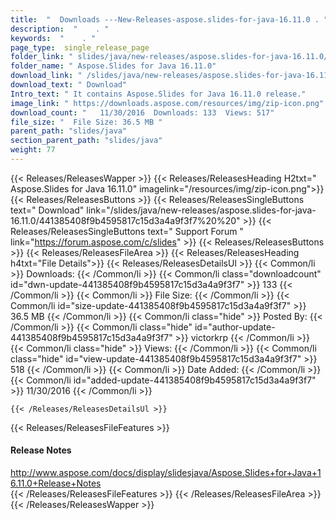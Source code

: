```yaml
---
title:  "  Downloads ---New-Releases-aspose.slides-for-java-16.11.0 . " 
description:  "    . " 
keywords:  "    . " 
page_type:  single_release_page
folder_link: " slides/java/new-releases/aspose.slides-for-java-16.11.0/"
folder_name: " Aspose.Slides for Java 16.11.0"
download_link: " /slides/java/new-releases/aspose.slides-for-java-16.11.0/441385408f9b4595817c15d3a4a9f3f7"
download_text: " Download"
Intro_text: " It contains Aspose.Slides for Java 16.11.0 release."
image_link: " https://downloads.aspose.com/resources/img/zip-icon.png"
download_count: "   11/30/2016  Downloads: 133  Views: 517"
file_size: "  File Size: 36.5 MB "
parent_path: "slides/java"
section_parent_path: "slides/java"
weight: 77 
---
```


{{< Releases/ReleasesWapper >}}
  {{< Releases/ReleasesHeading H2txt=" Aspose.Slides for Java 16.11.0" imagelink="/resources/img/zip-icon.png">}}
  {{< Releases/ReleasesButtons >}}
    {{< Releases/ReleasesSingleButtons text=" Download" link="/slides/java/new-releases/aspose.slides-for-java-16.11.0/441385408f9b4595817c15d3a4a9f3f7%20%20" >}}
    {{< Releases/ReleasesSingleButtons text=" Support Forum " link="https://forum.aspose.com/c/slides" >}}
  {{< Releases/ReleasesButtons >}}
  {{< Releases/ReleasesFileArea >}}
    {{< Releases/ReleasesHeading h4txt="File Details">}}
    {{< Releases/ReleasesDetailsUl >}}
            {{< Common/li  >}} Downloads: {{< /Common/li >}} 
      {{< Common/li class="downloadcount" id="dwn-update-441385408f9b4595817c15d3a4a9f3f7" >}} 133 {{< /Common/li >}} 
      {{< Common/li  >}} File Size: {{< /Common/li >}} 
      {{< Common/li id="size-update-441385408f9b4595817c15d3a4a9f3f7" >}} 36.5 MB {{< /Common/li >}} 
      {{< Common/li  class="hide" >}} Posted By: {{< /Common/li >}} 
      {{< Common/li class="hide" id="author-update-441385408f9b4595817c15d3a4a9f3f7" >}} victorkrp {{< /Common/li >}} 
      {{< Common/li class="hide"  >}} Views: {{< /Common/li >}} 
      {{< Common/li class="hide" id="view-update-441385408f9b4595817c15d3a4a9f3f7" >}} 518 {{< /Common/li >}} 
      {{< Common/li  >}} Date Added: {{< /Common/li >}} 
      {{< Common/li id="added-update-441385408f9b4595817c15d3a4a9f3f7" >}} 11/30/2016 {{< /Common/li >}} 

    {{< /Releases/ReleasesDetailsUl >}}

  {{< Releases/ReleasesFileFeatures >}}
      <h4>Release Notes</h4><div><a href="http://www.aspose.com/docs/display/slidesjava/Aspose.Slides+for+Java+16.11.0+Release+Notes">http://www.aspose.com/docs/display/slidesjava/Aspose.Slides+for+Java+16.11.0+Release+Notes</a></div>
  {{< /Releases/ReleasesFileFeatures >}}
 {{< /Releases/ReleasesFileArea >}}
{{< /Releases/ReleasesWapper >}}


